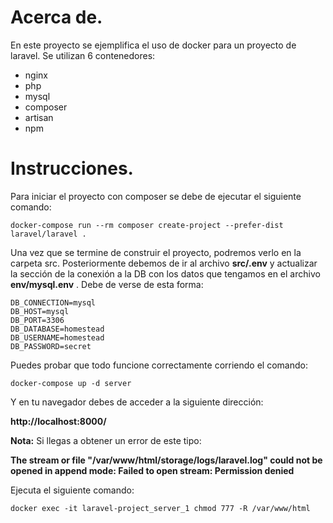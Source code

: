 # Acerca de.

En este proyecto se ejemplifica el uso de docker para un proyecto de laravel.
Se utilizan 6 contenedores:

* nginx
* php
* mysql
* composer
* artisan
* npm

# Instrucciones.

Para iniciar el proyecto con composer se debe de ejecutar el siguiente comando:

```docker-compose run --rm composer create-project --prefer-dist laravel/laravel .```

Una vez que se termine de construir el proyecto, podremos verlo en la carpeta src.
Posteriormente debemos de ir al archivo **src/.env** y actualizar la sección de la conexión a la DB
con los datos que tengamos en el archivo **env/mysql.env** . Debe de verse de esta forma:

```
DB_CONNECTION=mysql
DB_HOST=mysql
DB_PORT=3306
DB_DATABASE=homestead
DB_USERNAME=homestead
DB_PASSWORD=secret
```

Puedes probar que todo funcione correctamente corriendo el comando:

```docker-compose up -d server```

Y en tu navegador debes de acceder a la siguiente dirección:

__http://localhost:8000/__

**Nota:** Si llegas a obtener un error de este tipo:

__The stream or file "/var/www/html/storage/logs/laravel.log" could not be opened in append mode: Failed to open stream: Permission denied__

Ejecuta el siguiente comando:

```docker exec -it laravel-project_server_1 chmod 777 -R /var/www/html```